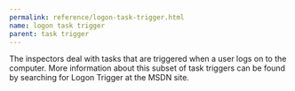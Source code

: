 ```yaml
---
permalink: reference/logon-task-trigger.html
name: logon task trigger
parent: task trigger
---
```


The <logon task trigger> inspectors deal with tasks that are triggered when a user logs on to the computer. More information about this subset of task triggers can be found by searching for Logon Trigger at the MSDN site.